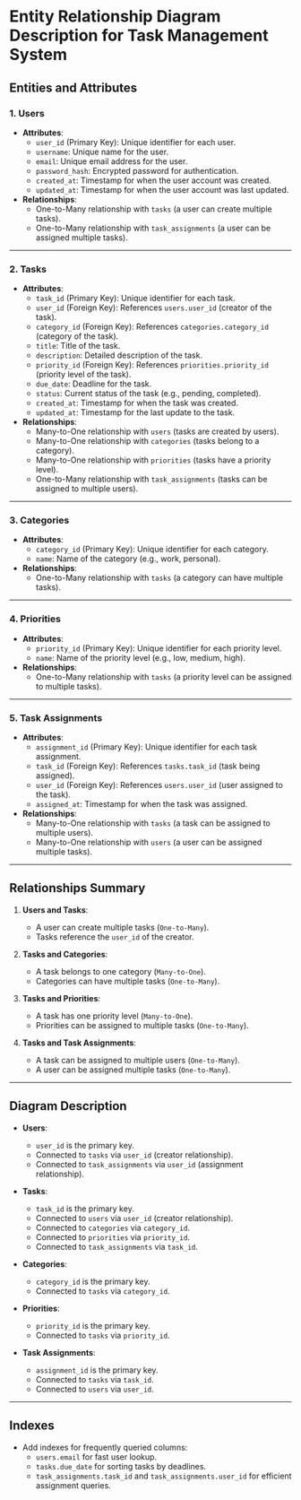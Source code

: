 # Entity Relationship Diagram Description for Task Management System

## Entities and Attributes

### **1. Users**
- **Attributes**:
  - `user_id` (Primary Key): Unique identifier for each user.
  - `username`: Unique name for the user.
  - `email`: Unique email address for the user.
  - `password_hash`: Encrypted password for authentication.
  - `created_at`: Timestamp for when the user account was created.
  - `updated_at`: Timestamp for when the user account was last updated.
- **Relationships**:
  - One-to-Many relationship with `tasks` (a user can create multiple tasks).
  - One-to-Many relationship with `task_assignments` (a user can be assigned multiple tasks).

---

### **2. Tasks**
- **Attributes**:
  - `task_id` (Primary Key): Unique identifier for each task.
  - `user_id` (Foreign Key): References `users.user_id` (creator of the task).
  - `category_id` (Foreign Key): References `categories.category_id` (category of the task).
  - `title`: Title of the task.
  - `description`: Detailed description of the task.
  - `priority_id` (Foreign Key): References `priorities.priority_id` (priority level of the task).
  - `due_date`: Deadline for the task.
  - `status`: Current status of the task (e.g., pending, completed).
  - `created_at`: Timestamp for when the task was created.
  - `updated_at`: Timestamp for the last update to the task.
- **Relationships**:
  - Many-to-One relationship with `users` (tasks are created by users).
  - Many-to-One relationship with `categories` (tasks belong to a category).
  - Many-to-One relationship with `priorities` (tasks have a priority level).
  - One-to-Many relationship with `task_assignments` (tasks can be assigned to multiple users).

---

### **3. Categories**
- **Attributes**:
  - `category_id` (Primary Key): Unique identifier for each category.
  - `name`: Name of the category (e.g., work, personal).
- **Relationships**:
  - One-to-Many relationship with `tasks` (a category can have multiple tasks).

---

### **4. Priorities**
- **Attributes**:
  - `priority_id` (Primary Key): Unique identifier for each priority level.
  - `name`: Name of the priority level (e.g., low, medium, high).
- **Relationships**:
  - One-to-Many relationship with `tasks` (a priority level can be assigned to multiple tasks).

---

### **5. Task Assignments**
- **Attributes**:
  - `assignment_id` (Primary Key): Unique identifier for each task assignment.
  - `task_id` (Foreign Key): References `tasks.task_id` (task being assigned).
  - `user_id` (Foreign Key): References `users.user_id` (user assigned to the task).
  - `assigned_at`: Timestamp for when the task was assigned.
- **Relationships**:
  - Many-to-One relationship with `tasks` (a task can be assigned to multiple users).
  - Many-to-One relationship with `users` (a user can be assigned multiple tasks).

---

## Relationships Summary
1. **Users and Tasks**:
   - A user can create multiple tasks (`One-to-Many`).
   - Tasks reference the `user_id` of the creator.

2. **Tasks and Categories**:
   - A task belongs to one category (`Many-to-One`).
   - Categories can have multiple tasks (`One-to-Many`).

3. **Tasks and Priorities**:
   - A task has one priority level (`Many-to-One`).
   - Priorities can be assigned to multiple tasks (`One-to-Many`).

4. **Tasks and Task Assignments**:
   - A task can be assigned to multiple users (`One-to-Many`).
   - A user can be assigned multiple tasks (`One-to-Many`).

---

## Diagram Description
- **Users**:
  - `user_id` is the primary key.
  - Connected to `tasks` via `user_id` (creator relationship).
  - Connected to `task_assignments` via `user_id` (assignment relationship).

- **Tasks**:
  - `task_id` is the primary key.
  - Connected to `users` via `user_id` (creator relationship).
  - Connected to `categories` via `category_id`.
  - Connected to `priorities` via `priority_id`.
  - Connected to `task_assignments` via `task_id`.

- **Categories**:
  - `category_id` is the primary key.
  - Connected to `tasks` via `category_id`.

- **Priorities**:
  - `priority_id` is the primary key.
  - Connected to `tasks` via `priority_id`.

- **Task Assignments**:
  - `assignment_id` is the primary key.
  - Connected to `tasks` via `task_id`.
  - Connected to `users` via `user_id`.

---

## Indexes
- Add indexes for frequently queried columns:
  - `users.email` for fast user lookup.
  - `tasks.due_date` for sorting tasks by deadlines.
  - `task_assignments.task_id` and `task_assignments.user_id` for efficient assignment queries.